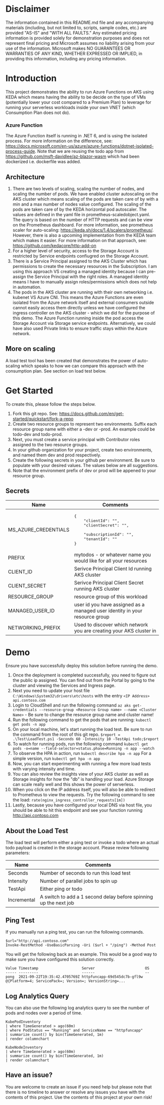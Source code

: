 # Disclaimer
The information contained in this README.md file and any accompanying materials (including, but not limited to, scripts, sample codes, etc.) are provided "AS-IS" and "WITH ALL FAULTS." Any estimated pricing information is provided solely for demonstration purposes and does not represent final pricing and Microsoft assumes no liability arising from your use of the information. Microsoft makes NO GUARANTEES OR WARRANTIES OF ANY KIND, WHETHER EXPRESSED OR IMPLIED, in providing this information, including any pricing information.

# Introduction
This project demonstrates the ability to run Azure Functions on AKS using KEDA which means having the ability to be decide on the type of VMs (potentially lower your cost compared to a Premium Plan) to leverage for running your serverless workloads inside your own VNET (which Consumption Plan does not do).

### Azure Function
The Azure Function itself is running in .NET 6, and is using the isolated process. For more information on the difference, see: https://docs.microsoft.com/en-us/azure/azure-functions/dotnet-isolated-process-guide. Note that we are reusing the todo app from https://github.com/msft-davidlee/az-blazor-wasm which had been dockerized i.e. dockerfile was added. 

## Architecture

1. There are two levels of scaling, scaling the number of nodes, and scaling the number of pods. We have enabled cluster autoscaling on the AKS cluster which means scaling of the pods are taken care of by with a min and a max number of nodes value configured. The scaling of the pods are taken care of by the KEDA horizontal pod autoscaler. The values are defined in the yaml file in prometheus-scaledobject.yaml. The query is based on the number of HTTP requests and can be view on the Prometheus dashboard. For more information, see prometheus scaler for auto-scaling: https://keda.sh/docs/1.4/scalers/prometheus/. However, there is also a upcoming implementation from the KEDA team which makes it easier. For more information on that approach, see: https://github.com/kedacore/http-add-on
2. For a higher level of security, access to the Storage Account is restricted by Service endpoints confiugred on the Storage Account.
3. There is a Service Principal assigned to the AKS Cluster which has permissions to create the necessary resources in the Subscription. I am using this approach VS creating a managed identity because I can pre-assign the Service Principal with the right roles. A managed identity means I have to manually assign roles/permissions which does not help in automation.
4. The pods in the AKS cluster are running with their own networking i.e. kubenet VS Azure CNI. This means the Azure Functions are even isolated from the Azure network itself and external consumers outside cannot easily access them directly unless we have configured the ingress controller on the AKS cluster - which we did for the purpose of this demo. The Azure Function running inside the pod access the Storage Account via Storage service endpoints. Alternatively, we could have also used Private links to ensure traffic stays within the Azure network.

## More on scaling
A load test tool has been created that demonstrates the power of auto-scaling which speaks to how we can compare this approach with the consumption plan. See section on load test below.

# Get Started
To create this, please follow the steps below. 

1. Fork this git repo. See: https://docs.github.com/en/get-started/quickstart/fork-a-repo
2. Create two resource groups to represent two environments. Suffix each resource group name with either a -dev or -prod. An example could be todo-dev and todo-prod.
3. Next, you must create a service principal with Contributor roles assigned to the two resource groups.
4. In your github organization for your project, create two environments, and named them dev and prod respectively.
5. Create the following secrets in your github per environment. Be sure to populate with your desired values. The values below are all suggestions.
6. Note that the environment prefix of dev or prod will be appened to your resource group.

## Secrets
| Name | Comments |
| --- | --- |
| MS_AZURE_CREDENTIALS | <pre>{<br/>&nbsp;&nbsp;&nbsp;&nbsp;"clientId": "",<br/>&nbsp;&nbsp;&nbsp;&nbsp;"clientSecret": "", <br/>&nbsp;&nbsp;&nbsp;&nbsp;"subscriptionId": "",<br/>&nbsp;&nbsp;&nbsp;&nbsp;"tenantId": "" <br/>}</pre> |
| PREFIX | mytodos - or whatever name you would like for all your resources |
| CLIENT_ID | Serivce Principal Client Id running AKS cluster |
| CLIENT_SECRET | Serivce Principal Client Secret running AKS cluster  |
| RESOURCE_GROUP | resource group of this workload |
| MANAGED_USER_ID | user id you have assigned as a managed user identity in your resource group |
| NETWORKING_PREFIX | Used to discover which network you are creating your AKS cluster in |

# Demo
Ensure you have successfully deploy this solution before running the demo. 

1. Once the deployment is completed successfully, you need to figure out the public ip assigned. You can find out from the Portal by going to the cluster and viewing the Services and Ingress page.
2. Next you need to update your host file ``` C:\Windows\System32\drivers\etc\hosts ``` with the entry ``` <IP Address> api.contoso.com ```
3. Login to CloudShell and run the following command ``` az aks get-credentials --resource-group <Resource Group name> --name <Cluster Name> ``` - Be sure to change the resource group name and cluster name!
4. Run the following command to get the pods that are running: ``` kubectl get pods -n app ```
5. On your local machine, let's start running the load test. Be sure to run the command from the root of this git repo. ``` $report = .\Test\LoadTest.ps1 -Seconds 60 -Intensity 10 -TestApi todo;$report ```
6. To watch for running pods, run the following command ``` kubectl get pods -o=name --field-selector=status.phase=Running -n app --watch ```
7. To observe the HPA in action, run ``` kubectl describe hpa -n app ``` For a simple version, run ``` kubectl get hpa -n app ```
8. Now, you can start experimenting with running a few more load tests with varying intensity and time.
9. You can also review the insights view of your AKS cluster as well as Storage insights for how the "db" is handling your load. Azure Storage can scale really well and this shows the power of serverless.
10. When you click on the IP address itself, you will also be able to redirect to Prometheus to view the requests. Try the following command to see the load: ``` rate(nginx_ingress_controller_requests[1m]) ```
11. Lastly, because you have configured your local DNS via host file, you should be able to hit this endpoint and see your function running http://api.contoso.com

## About the Load Test
The load test will perform either a ping test or invoke a todo where an actual todo payload is created in the storage account. Please review following parameters:

| Name | Comments |
| --- | --- |
| Seconds | Number of seconds to run this load test |
| Intensity | Number of parallel jobs to spin up |
| TestApi | Either ping or todo |
| Incremental | A switch to add a 1 second delay before spinning up the next job |

## Ping Test
If you manually run a ping test, you can run the following commands.

```
$url="http://api.contoso.com"
Invoke-RestMethod -UseBasicParsing -Uri ($url + "/ping") -Method Post
```

You will get the following back as an example. This would be a good way to make sure you have configured this solution correctly.

```
Value Timestamp                    Server                       OS
----- ---------                    ------                       --
pong  2021-09-22T19:35:42.4705769Z httpfuncapp-69d545dc7b-gfl9w @{Platform=4; ServicePack=; Version=; VersionString=...
```

## Log Analytics Query
You can also use the following log analytics query to see the number of pods and nodes over a period of time.

```
KubePodInventory 
| where TimeGenerated > ago(60m)
| where PodStatus == "Running" and ServiceName == "httpfuncapp"
| summarize count() by bin(TimeGenerated, 1m)
| render columnchart

KubeNodeInventory
| where TimeGenerated > ago(60m)
| summarize count() by bin(TimeGenerated, 1m)
| render columnchart
```

## Have an issue?
You are welcome to create an issue if you need help but please note that there is no timeline to answer or resolve any issues you have with the contents of this project. Use the contents of this project at your own risk!
